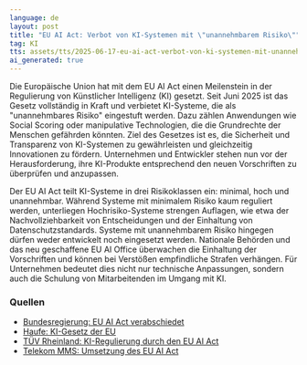 ```yaml
---
language: de
layout: post
title: "EU AI Act: Verbot von KI-Systemen mit \"unannehmbarem Risiko\""
tag: KI
tts: assets/tts/2025-06-17-eu-ai-act-verbot-von-ki-systemen-mit-unannehmbarem-risiko.mp3
ai_generated: true
---
```


Die Europäische Union hat mit dem EU AI Act einen Meilenstein in der Regulierung von Künstlicher Intelligenz (KI) gesetzt. Seit Juni 2025 ist das Gesetz vollständig in Kraft und verbietet KI-Systeme, die als "unannehmbares Risiko" eingestuft werden. Dazu zählen Anwendungen wie Social Scoring oder manipulative Technologien, die die Grundrechte der Menschen gefährden könnten. Ziel des Gesetzes ist es, die Sicherheit und Transparenz von KI-Systemen zu gewährleisten und gleichzeitig Innovationen zu fördern. Unternehmen und Entwickler stehen nun vor der Herausforderung, ihre KI-Produkte entsprechend den neuen Vorschriften zu überprüfen und anzupassen.

<!--more-->

Der EU AI Act teilt KI-Systeme in drei Risikoklassen ein: minimal, hoch und unannehmbar. Während Systeme mit minimalem Risiko kaum reguliert werden, unterliegen Hochrisiko-Systeme strengen Auflagen, wie etwa der Nachvollziehbarkeit von Entscheidungen und der Einhaltung von Datenschutzstandards. Systeme mit unannehmbarem Risiko hingegen dürfen weder entwickelt noch eingesetzt werden. Nationale Behörden und das neu geschaffene EU AI Office überwachen die Einhaltung der Vorschriften und können bei Verstößen empfindliche Strafen verhängen. Für Unternehmen bedeutet dies nicht nur technische Anpassungen, sondern auch die Schulung von Mitarbeitenden im Umgang mit KI.

### Quellen
- [Bundesregierung: EU AI Act verabschiedet](https://www.bundesregierung.de/breg-de/aktuelles/ai-act-2285944)
- [Haufe: KI-Gesetz der EU](https://www.haufe.de/personal/arbeitsrecht/ai-act-ki-gesetz-der-eu_76_627800.html)
- [TÜV Rheinland: KI-Regulierung durch den EU AI Act](https://consulting.tuv.com/aktuelles/ki-im-fokus/ki-regulierung-der-weg-zum-eu-ai-act)
- [Telekom MMS: Umsetzung des EU AI Act](https://www.telekom-mms.com/blog/artikel/detail/eu-ai-act-klarheit-schaffen-im-umgang-mit-ki)
